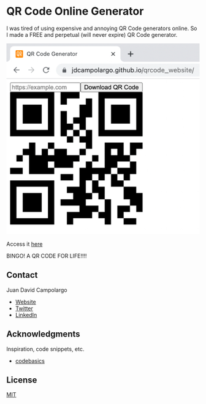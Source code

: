 # QR Code Online Generator
I was tired of using expensive and annoying QR Code generators online. So I made a FREE and perpetual (will never expire) QR Code generator.

![alt text](https://github.com/jdcampolargo/qrcode_website/blob/main/src/Screen%20Shot%202021-12-21%20at%203.22.47%20PM%20(1).jpg)


Access it [here](https://jdcampolargo.github.io/qrcode_website/)

BINGO! A QR CODE FOR LIFE!!!! 

## Contact
Juan David Campolargo
* [Website](https://juandavidcampolargo.com/contact)
* [Twitter](https://twitter.com/jdcampolargo)
* [LinkedIn](https://linkedin.com/in/jdcampolargo)


## Acknowledgments

Inspiration, code snippets, etc.
* [codebasics](https://www.youtube.com/channel/UCgGf1eq52dPTVuf1Njb57Hw)

## License
[MIT](https://choosealicense.com/licenses/mit/)
